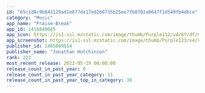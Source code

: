 ```yaml
---
id: "65c1d8c9b843129ad1e877de17ed2b0735b25ee7fb0702a0647f1d549fb4dbce"
category: "Music"
app_name: "Praise-Break"
app_id: 1416840685
app_icon: https://is1-ssl.mzstatic.com/image/thumb/Purple112/v4/6f/df/0f/6fdf0fcd-b53c-37d2-68e6-b50f10394394/AppIcon-1x_U007emarketing-0-8-0-85-220.png/1024x1024bb.png
app_screenshot: https://is1-ssl.mzstatic.com/image/thumb/Purple123/v4/8e/ff/aa/8effaaae-1952-9695-b845-2e7b402bb4ae/pr_source.jpg/1242x2688bb.png
publisher_id: 1405099554
publisher_name: "Jonathan Hutchinson"
rank: 223
most_recent_release: 2022-05-19 00:00:00
release_count_in_past_year: 0
release_count_in_past_year_category: 11
release_count_in_past_year_top_in_category: 30
---
```

